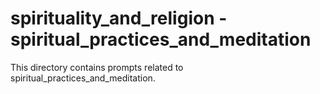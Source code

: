 # spirituality_and_religion - spiritual_practices_and_meditation

This directory contains prompts related to spiritual_practices_and_meditation.